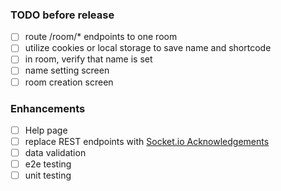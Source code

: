 ### TODO before release
- [ ] route /room/* endpoints to one room
- [ ] utilize cookies or local storage to save name and shortcode
- [ ] in room, verify that name is set
- [ ] name setting screen
- [ ] room creation screen

### Enhancements
- [ ] Help page
- [ ] replace REST endpoints with [Socket.io Acknowledgements](https://socket.io/docs/v4/emitting-events/#acknowledgements)
- [ ] data validation
- [ ] e2e testing
- [ ] unit testing
